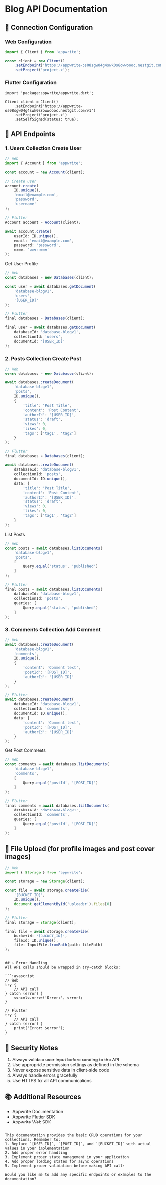 # Blog API Documentation

## 🔗 Connection Configuration

### Web Configuration
``` javascript
import { Client } from 'appwrite';

const client = new Client()
    .setEndpoint('https://appwrite-os08sgw04g4swk0s8owwoooc.nestgit.com/v1')
    .setProject('project-x');
```
###  Flutter Configuration

``` flutter
import 'package:appwrite/appwrite.dart';

Client client = Client()
    .setEndpoint('https://appwrite-os08sgw04g4swk0s8owwoooc.nestgit.com/v1')
    .setProject('project-x')
    .setSelfSigned(status: true);
 ```
## 📌 API Endpoints
### 1. Users Collection Create User
```javascript
// Web
import { Account } from 'appwrite';

const account = new Account(client);

// Create user
account.create(
    ID.unique(),
    'email@example.com',
    'password',
    'username'
);

// Flutter
Account account = Account(client);

await account.create(
    userId: ID.unique(),
    email: 'email@example.com',
    password: 'password',
    name: 'username'
);
 ```
 Get User Profile
```javascript
// Web
const databases = new Databases(client);

const user = await databases.getDocument(
    'database-blogv1',
    'users',
    '[USER_ID]'
);

// Flutter
final databases = Databases(client);

final user = await databases.getDocument(
    databaseId: 'database-blogv1',
    collectionId: 'users',
    documentId: '[USER_ID]'
);
 ```

### 2. Posts Collection Create Post
```javascript
// Web
const databases = new Databases(client);

await databases.createDocument(
    'database-blogv1',
    'posts',
    ID.unique(),
    {
        'title': 'Post Title',
        'content': 'Post Content',
        'authorId': '[USER_ID]',
        'status': 'draft',
        'views': 0,
        'likes': 0,
        'tags': ['tag1', 'tag2']
    }
);

// Flutter
final databases = Databases(client);

await databases.createDocument(
    databaseId: 'database-blogv1',
    collectionId: 'posts',
    documentId: ID.unique(),
    data: {
        'title': 'Post Title',
        'content': 'Post Content',
        'authorId': '[USER_ID]',
        'status': 'draft',
        'views': 0,
        'likes': 0,
        'tags': ['tag1', 'tag2']
    }
);
 ```
 List Posts
```javascript
// Web
const posts = await databases.listDocuments(
    'database-blogv1',
    'posts',
    [
        Query.equal('status', 'published')
    ]
);

// Flutter
final posts = await databases.listDocuments(
    databaseId: 'database-blogv1',
    collectionId: 'posts',
    queries: [
        Query.equal('status', 'published')
    ]
);
 ```

### 3. Comments Collection Add Comment
```javascript
// Web
await databases.createDocument(
    'database-blogv1',
    'comments',
    ID.unique(),
    {
        'content': 'Comment text',
        'postId': '[POST_ID]',
        'authorId': '[USER_ID]'
    }
);

// Flutter
await databases.createDocument(
    databaseId: 'database-blogv1',
    collectionId: 'comments',
    documentId: ID.unique(),
    data: {
        'content': 'Comment text',
        'postId': '[POST_ID]',
        'authorId': '[USER_ID]'
    }
);
 ```
 Get Post Comments
```javascript
// Web
const comments = await databases.listDocuments(
    'database-blogv1',
    'comments',
    [
        Query.equal('postId', '[POST_ID]')
    ]
);

// Flutter
final comments = await databases.listDocuments(
    databaseId: 'database-blogv1',
    collectionId: 'comments',
    queries: [
        Query.equal('postId', '[POST_ID]')
    ]
);
```

## 📝 File Upload (for profile images and post cover images)
```javascript
// Web
import { Storage } from 'appwrite';

const storage = new Storage(client);

const file = await storage.createFile(
    '[BUCKET_ID]',
    ID.unique(),
    document.getElementById('uploader').files[0]
);

// Flutter
final storage = Storage(client);

final file = await storage.createFile(
    bucketId: '[BUCKET_ID]',
    fileId: ID.unique(),
    file: InputFile.fromPath(path: filePath)
);
 ```
```

## ⚠️ Error Handling
All API calls should be wrapped in try-catch blocks:

```javascript
// Web
try {
    // API call
} catch (error) {
    console.error('Error:', error);
}

// Flutter
try {
    // API call
} catch (error) {
    print('Error: $error');
}
 ```

## 🔐 Security Notes
1. Always validate user input before sending to the API
2. Use appropriate permission settings as defined in the schema
3. Never expose sensitive data in client-side code
4. Always handle errors gracefully
5. Use HTTPS for all API communications
## 📚 Additional Resources
- Appwrite Documentation
- Appwrite Flutter SDK
- Appwrite Web SDK
```plaintext

This documentation provides the basic CRUD operations for your collections. Remember to:
1. Replace `[USER_ID]`, `[POST_ID]`, and `[BUCKET_ID]` with actual values in your implementation
2. Add proper error handling
3. Implement proper state management in your application
4. Add proper loading states for async operations
5. Implement proper validation before making API calls

Would you like me to add any specific endpoints or examples to the documentation?
 ```
